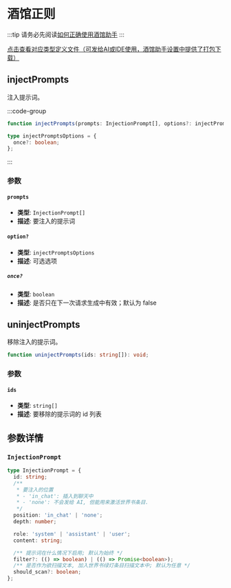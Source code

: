 # 酒馆正则

:::tip
请务必先阅读[如何正确使用酒馆助手](/guide/基本用法/如何正确使用酒馆助手.md)
:::

[点击查看对应类型定义文件（可发给AI或IDE使用，酒馆助手设置中提供了打包下载）](https://github.com/N0VI028/JS-Slash-Runner/blob/main/%40types/function/inject.d.ts)

<CustomTOC />

## injectPrompts

注入提示词。

:::code-group

```typescript [injectPrompts]
function injectPrompts(prompts: InjectionPrompt[], options?: injectPromptsOptions): void;
```

```typescript [injectPromptsOptions]
type injectPromptsOptions = {
  once?: boolean;
};
```

:::

### 参数

#### `prompts`

- **类型**: `InjectionPrompt[]`
- **描述**: 要注入的提示词

#### `option?`

- **类型**: `injectPromptsOptions`
- **描述**: 可选选项

##### `once?`

- **类型**: `boolean`
- **描述**: 是否只在下一次请求生成中有效；默认为 false

## uninjectPrompts

移除注入的提示词。

```typescript
function uninjectPrompts(ids: string[]): void;
```

### 参数

#### `ids`

- **类型**: `string[]`
- **描述**: 要移除的提示词的 id 列表

## 参数详情

### `InjectionPrompt`

```typescript
type InjectionPrompt = {
  id: string;
  /**
   * 要注入的位置
   * - 'in_chat': 插入到聊天中
   * - 'none': 不会发给 AI, 但能用来激活世界书条目.
   */
  position: 'in_chat' | 'none';
  depth: number;

  role: 'system' | 'assistant' | 'user';
  content: string;

  /** 提示词在什么情况下启用; 默认为始终 */
  filter?: (() => boolean) | (() => Promise<boolean>);
  /** 是否作为欲扫描文本, 加入世界书绿灯条目扫描文本中; 默认为任意 */
  should_scan?: boolean;
};
```
